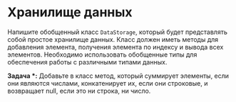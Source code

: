 # Хранилище данных

Напишите обобщенный класс `DataStorage`, который будет представлять собой простое хранилище данных. 
Класс должен иметь методы для добавления элемента, получения элемента по индексу и вывода всех элементов. 
Необходимо использовать обобщенные типы для обеспечения работы с различными типами данных.

**Задача \*:** Добавьте в класс метод, который суммирует элементы, если они являются числами, конкатенирует их, если они строковые, и возвращает null, если это ни строка, ни число.
